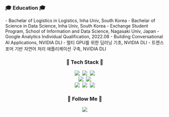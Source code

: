 <h3> 🎓 Education 🎓 </h3>
- Bachelar of Logistics in Logistics, Inha Univ, South Korea
- Bachelar of Science in Data Science, Inha Univ, South Korea
- Exchange Student Program, School of Information and Data Science, Nagasaki Univ, Japan
- Google Analytics Individual Qualification, 2022.08
- Building Conversational AI Applications, NVIDIA DLI
- 멀티 GPU를 위한 딥러닝 기초, NVIDIA DLI
- 트랜스포머 기반 자연어 처리 애플리케이션 구축, NVIDIA DLI


<h3 align="center">🚀 Tech Stack 🚀</h3>
<p align="center">
  <img src="https://img.shields.io/badge/Python-3766AB?style=flat-square&logo=Python&logoColor=white"/></a>&nbsp 
  <img src="https://img.shields.io/badge/R-276DC3?style=flat-square&logo=R&logoColor=white"/></a>&nbsp 
  <img src="https://img.shields.io/badge/Microsoft_Excel-217346?style=flat-square&logo=microsoft-excel&logoColor=white"/></a>
  <br>
  <img src="https://img.shields.io/badge/PostgreSQL-4169E1?style=flat-square&logo=PostgreSQL&logoColor=white"/></a>&nbsp 
  <img src="https://img.shields.io/badge/MySQL-00000F?style=flat-square&logo=mysql&logoColor=white"/></a>
  <br>
  <img src="https://img.shields.io/badge/Google%20Analytics-E37400?style=flat-square&logo=google%20analytics&logoColor=white"/></a>&nbsp 
  <img src="https://img.shields.io/badge/Java-ED8B00?style=flat-square&logo=openjdk&logoColor=white"/></a>&nbsp 
  <img src="https://img.shields.io/badge/Flutter-02569B?style=flat-square&logo=Flutter&logoColor=white"/></a>
</p>

<h3 align="center">🌈 Follow Me 🌈</h3>
<p align="center">
  <a href="https://www.instagram.com/hye_inisfree/"><img src="https://img.shields.io/badge/Instagram-E4405F?style=flat-square&logo=Instagram&logoColor=white&link=https://www.instagram.com/inckimq/"/></a>
</p>
